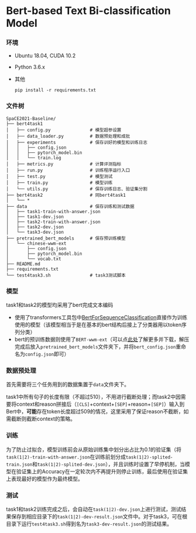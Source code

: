 # Bert-based Text Bi-classification Model

### 环境

* Ubuntu 18.04, CUDA 10.2

* Python 3.6.x

* 其他

  ```
  pip install -r requirements.txt
  ```

### 文件树

```
SpaCE2021-Baseline/
├── bert4task1
│   ├── config.py				# 模型超参设置
│   ├── data_loader.py			# 数据预处理和成批
│   ├── experiments				# 保存训好的模型和训练日志
│   │   ├── config.json
│   │   ├── pytorch_model.bin
│   │   └── train.log
│   ├── metrics.py				# 计算评测指标
│   ├── run.py					# 训练程序运行入口
│   ├── test.py					# 模型测试
│   ├── train.py				# 模型训练
│   └── utils.py				# 保存训练日志、验证集分割
├── bert4task2					# 同bert4task1
│   └── *
├── data						# 保存训练和测试数据
│   ├── task1-train-with-answer.json
│   ├── task1-dev.json
│   ├── task2-train-with-answer.json
│   ├── task2-dev.json
│   └── task3-dev.json
├── pretrained_bert_models		# 保存预训练模型
│   └── chinese-wwm-ext
│       ├── config.json
│       ├── pytorch_model.bin
│       └── vocab.txt
├── README.md
├── requirements.txt
└── test4task3.sh				# task3测试脚本

```

### 模型

task1和task2的模型均采用了bert完成文本编码

* 使用了transformers工具包中[BertForSequenceClassification](https://huggingface.co/transformers/model_doc/bert.html#bertforsequenceclassification)直接作为训练使用的模型（该模型相当于是在基本的bert结构后接上了分类器用以token序列分类）
* bert的预训练数据则使用了`BERT-wwm-ext`（可以点[此处](https://github.com/ymcui/Chinese-BERT-wwm)了解更多并下载，解压完成后放入`pretrained_bert_models`文件夹下，并将`bert_config.json`重命名为`config.json`即可）

### 数据预处理

首先需要将三个任务用到的数据集置于`data`文件夹下。

task1中所有句子的长度有限（不超过510），不用进行截断处理；而task2中因需要将context和reason拼接后（`[CLS]`+context+`[SEP]`+reason+`[SEP]`）输入到Bert中，**可能**存在token长度超过509的情况，这里采用了保证reason不截断，如需截断则截断context的策略。

### 训练

为了防止过拟合，模型训练前会从原始训练集中划分出占比为0.1的验证集（将`task(1|2)-train-with-answer.json`在训练前划分成`task(1|2)-splited-train.json`和`task(1|2)-splited-dev.json`），并且训练时设置了早停机制，当模型在验证集上的Accuracy在一定轮次内不再提升则停止训练，最后使用在验证集上表现最好的模型作为最终模型。

### 测试

task1和task2训练完成之后，会自动在`task(1|2)-dev.json`上进行测试，测试结果保存到相应目录下的`task(1|2)-dev-result.json`文件中。对于task3，可在根目录下运行`test4task3.sh`得到名为`task3-dev-result.json`的测试结果。

